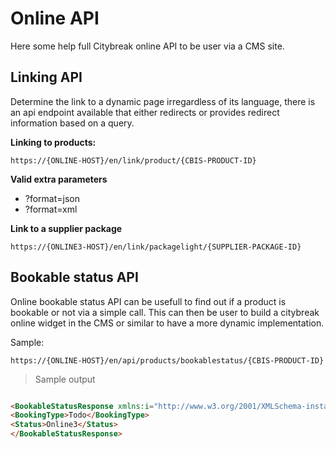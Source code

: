 # Online API

Here some help full Citybreak online API to be user via a CMS site.

## Linking API

Determine the link to a dynamic page irregardless of its language, there is an api endpoint available that either redirects or provides redirect information based on a query.

**Linking to products:**

``
https://{ONLINE-HOST}/en/link/product/{CBIS-PRODUCT-ID}
``

**Valid extra parameters**
* ?format=json
* ?format=xml

**Link to a supplier package**

``
https://{ONLINE3-HOST}/en/link/packagelight/{SUPPLIER-PACKAGE-ID}
``

## Bookable status API

Online bookable status API  can be usefull to find out if a product is bookable or not via a simple call.
This can then be user to build a citybreak online widget in the CMS or similar to have a more dynamic implementation.

Sample: 

``
https://{ONLINE-HOST}/en/api/products/bookablestatus/{CBIS-PRODUCT-ID}
``

> Sample output

```html

<BookableStatusResponse xmlns:i="http://www.w3.org/2001/XMLSchema-instance" xmlns="http://schemas.datacontract.org/2004/07/Citybreak.Online3.Web.ApiModels.Products">
<BookingType>Todo</BookingType>
<Status>Online3</Status>
</BookableStatusResponse>
```
